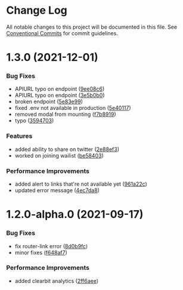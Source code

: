 # Change Log

All notable changes to this project will be documented in this file.
See [Conventional Commits](https://conventionalcommits.org) for commit guidelines.

# 1.3.0 (2021-12-01)


### Bug Fixes

* APIURL typo on endpoint ([9ee08c6](https://github.com/brimblehq/brimble/commit/9ee08c6684250054af64aa671b243b3ae70c5502))
* APIURL typo on endpoint ([3e5b0b0](https://github.com/brimblehq/brimble/commit/3e5b0b01505db289eb582f59ff17ad5ddbda7f3f))
* broken endpoint ([5e83e99](https://github.com/brimblehq/brimble/commit/5e83e990096712b8f2cab114f3523d4f69be38d3))
* fixed .env not available in production ([5e40117](https://github.com/brimblehq/brimble/commit/5e4011726d8edba70fe552884f1802781f548d7e))
* removed modal from mounting ([f7b8919](https://github.com/brimblehq/brimble/commit/f7b8919fd5f0243034fb38b3364b62981deb7e4c))
* typo ([3594703](https://github.com/brimblehq/brimble/commit/359470348f6127d565c441c6ea622d104ae1056f))


### Features

* added ability to share on twitter ([2e88ef3](https://github.com/brimblehq/brimble/commit/2e88ef32239944500f09257f8f67cb9fa11f01e6))
* worked on joining wailist ([be58403](https://github.com/brimblehq/brimble/commit/be58403db5632a69c376dec629f2ecc1ac3f20fa))


### Performance Improvements

* added alert to links that're not available yet ([961a22c](https://github.com/brimblehq/brimble/commit/961a22c0cd9f8de31a97e998e602d8a052b8f82a))
* updated error message ([4ec7da8](https://github.com/brimblehq/brimble/commit/4ec7da860c9e57028ff5e1f97b7c7021f7291311))



# 1.2.0-alpha.0 (2021-09-17)


### Bug Fixes

* fix router-link error ([8d0b9fc](https://github.com/brimblehq/brimble/commit/8d0b9fcc967b25da30ebd1bacc5cb8c388023667))
* minor fixes ([f648af7](https://github.com/brimblehq/brimble/commit/f648af717bbc7818b90e349098002f0046e9b99c))


### Performance Improvements

* added clearbit analytics ([2ff6aee](https://github.com/brimblehq/brimble/commit/2ff6aee5048e3fd9fc7ba16e4e5ebc029cd9b2f7))
